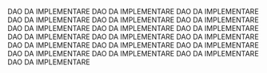 DAO  DA IMPLEMENTARE
DAO  DA IMPLEMENTARE
DAO  DA IMPLEMENTARE
DAO  DA IMPLEMENTARE
DAO  DA IMPLEMENTARE
DAO  DA IMPLEMENTARE
DAO  DA IMPLEMENTARE
DAO  DA IMPLEMENTARE
DAO  DA IMPLEMENTARE
DAO  DA IMPLEMENTARE
DAO  DA IMPLEMENTARE
DAO  DA IMPLEMENTARE
DAO  DA IMPLEMENTARE
DAO  DA IMPLEMENTARE
DAO  DA IMPLEMENTARE
DAO  DA IMPLEMENTARE
DAO  DA IMPLEMENTARE
DAO  DA IMPLEMENTARE
DAO  DA IMPLEMENTARE

